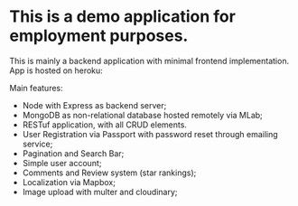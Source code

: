 # This is a demo application for employment purposes. 
This is mainly a backend application with minimal frontend implementation. App is hosted on heroku: 

Main features:
- Node with Express as backend server;
- MongoDB as non-relational database hosted remotely via MLab;
- RESTuf application, with all CRUD elements.
- User Registration via Passport with password reset through emailing service;
- Pagination and Search Bar;
- Simple user account;
- Comments and Review system (star rankings);
- Localization via Mapbox;
- Image upload with multer and cloudinary;